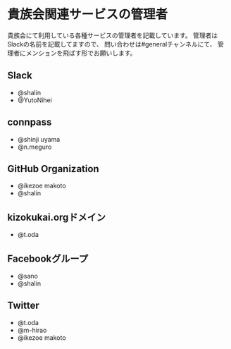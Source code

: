 # 貴族会関連サービスの管理者
貴族会にて利用している各種サービスの管理者を記載しています。
管理者はSlackの名前を記載してますので、
問い合わせは#generalチャンネルにて、
管理者にメンションを飛ばす形でお願いします。

## Slack
- @shalin
- @YutoNihei

## connpass
- @shinji uyama
- @n.meguro

## GitHub Organization
- @ikezoe makoto
- @shalin

## kizokukai.orgドメイン
- @t.oda

## Facebookグループ
- @sano
- @shalin

## Twitter
- @t.oda
- @m-hirao
- @ikezoe makoto
